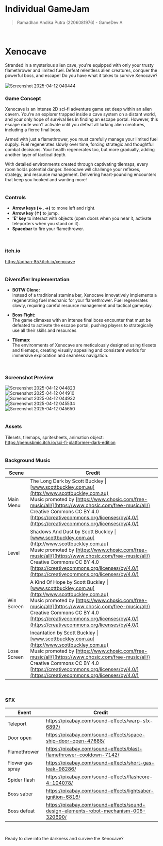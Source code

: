 # Individual GameJam
> Ramadhan Andika Putra (2206081976) - GameDev A
<br>

# Xenocave
Stranded in a mysterious alien cave, you're equipped with only your trusty flamethrower and limited fuel. Defeat relentless alien creatures, conquer the powerful boss, and escape! Do you have what it takes to survive Xenocave?<br>
<br>
![Screenshot 2025-04-12 040444](https://github.com/user-attachments/assets/93d190f7-6568-4939-a411-2d16eca9dc6a)<br>


### Game Concept
Xenocave is an intense 2D sci-fi adventure game set deep within an alien cavern. You're an explorer trapped inside a cave system on a distant world, and your only hope of survival lies in finding an escape portal. However, this escape route won't activate until you defeat all lurking alien creatures, including a fierce final boss.

Armed with just a flamethrower, you must carefully manage your limited fuel supply. Fuel regenerates slowly over time, forcing strategic and thoughtful combat decisions. Your health regenerates too, but more gradually, adding another layer of tactical depth.

With detailed environments created through captivating tilemaps, every room holds potential danger. Xenocave will challenge your reflexes, strategy, and resource management. Delivering heart-pounding encounters that keep you hooked and wanting more!<br>
<br>

### Controls
- **Arrow keys (←, →)** to move left and right.
- **Arrow key (↑)** to jump.
- **'E' key** to interact with objects (open doors when you near it, activate teleporters when you stand on it).
- **Spacebar** to fire your flamethrower.<br>
<br>


### itch.io
https://adhan-857.itch.io/xenocave<br>
<br>


### Diversifier Implementation
- **BOTW Clone:**<br>
Instead of a traditional stamina bar, Xenocave innovatively implements a regenerating fuel mechanic for your flamethrower. Fuel regenerates slowly, requiring careful resource management and tactical gameplay.

- **Boss Fight:**<br>
The game climaxes with an intense final boss encounter that must be defeated to activate the escape portal, pushing players to strategically use all their skills and resources.

- **Tilemap:**<br>
The environments of Xenocave are meticulously designed using tilesets and tilemaps, creating visually appealing and consistent worlds for immersive exploration and seamless navigation.
<br>


### Screenshot Preview
![Screenshot 2025-04-12 044823](https://github.com/user-attachments/assets/f8174212-5679-4a53-beb7-eda622ac6b00)<br>
![Screenshot 2025-04-12 044910](https://github.com/user-attachments/assets/f5e66f1e-305f-4b91-a8a7-de9e6272f054)<br>
![Screenshot 2025-04-12 044932](https://github.com/user-attachments/assets/0e5e0509-dbec-47d0-b850-267acb5bfb2d)<br>
![Screenshot 2025-04-12 045534](https://github.com/user-attachments/assets/d78235f3-f58d-49b1-b199-f23c5531dac6)<br>
![Screenshot 2025-04-12 045650](https://github.com/user-attachments/assets/80d3ea05-da44-43a4-8ab9-d07bad06219b)<br>
<br>


### **Assets**
Tilesets, tilemaps, spritesheets, animation object:<br>
https://penusbmic.itch.io/sci-fi-platformer-dark-edition<br>
<br>

### **Background Music**

| Scene | Credit |
| --- | --- |
| Main Menu | The Long Dark by Scott Buckley \| [www.scottbuckley.com.au](http://www.scottbuckley.com.au)<br>Music promoted by [https://www.chosic.com/free-music/all/](https://www.chosic.com/free-music/all/)<br>Creative Commons CC BY 4.0<br>[https://creativecommons.org/licenses/by/4.0/](https://creativecommons.org/licenses/by/4.0/) |
| Level | Shadows And Dust by Scott Buckley \| [www.scottbuckley.com.au](http://www.scottbuckley.com.au)<br>Music promoted by [https://www.chosic.com/free-music/all/](https://www.chosic.com/free-music/all/)<br>Creative Commons CC BY 4.0<br>[https://creativecommons.org/licenses/by/4.0/](https://creativecommons.org/licenses/by/4.0/) |
| Win Screen | A Kind Of Hope by Scott Buckley \| [www.scottbuckley.com.au](http://www.scottbuckley.com.au)<br>Music promoted by [https://www.chosic.com/free-music/all/](https://www.chosic.com/free-music/all/)<br>Creative Commons CC BY 4.0<br>[https://creativecommons.org/licenses/by/4.0/](https://creativecommons.org/licenses/by/4.0/) |
| Lose Screen | Incantation by Scott Buckley \| [www.scottbuckley.com.au](http://www.scottbuckley.com.au)<br>Music promoted by [https://www.chosic.com/free-music/all/](https://www.chosic.com/free-music/all/)<br>Creative Commons CC BY 4.0<br>[https://creativecommons.org/licenses/by/4.0/](https://creativecommons.org/licenses/by/4.0/) |
<br>

### **SFX**

| **Event**            | **Credit**                                                                                 |
|------------------|--------------------------------------------------------------------------------------|
| Teleport         | https://pixabay.com/sound-effects/warp-sfx-6897/                           |
| Door open        | https://pixabay.com/sound-effects/space-ship-door-open-47688/            |
| Flamethrower     | https://pixabay.com/sound-effects/blast-flamethrower-cooldown-7142/   |
| Flower gas spray | https://pixabay.com/sound-effects/short-gas-leak-98286/           |
| Spider flash     | https://pixabay.com/sound-effects/flashcore-4-104078/                 |
| Boss saber       | https://pixabay.com/sound-effects/lightsaber-ignition-6816/             |
| Boss defeat      | https://pixabay.com/sound-effects/sound-design-elements-robot-mechanism-008-320690/ |
<br>

Ready to dive into the darkness and survive the Xenocave?
